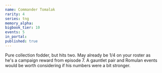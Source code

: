 ```yaml
---
name: Commander Tomalak
rarity: 4
series: tng
memory_alpha:
bigbook_tier: 10
events: 5
in_portal:
published: true
---
```


Pure collection fodder, but hits two. May already be 1/4 on your roster as he's a campaign reward from episode 7. A gauntlet pair and Romulan events would be worth considering if his numbers were a bit stronger.
